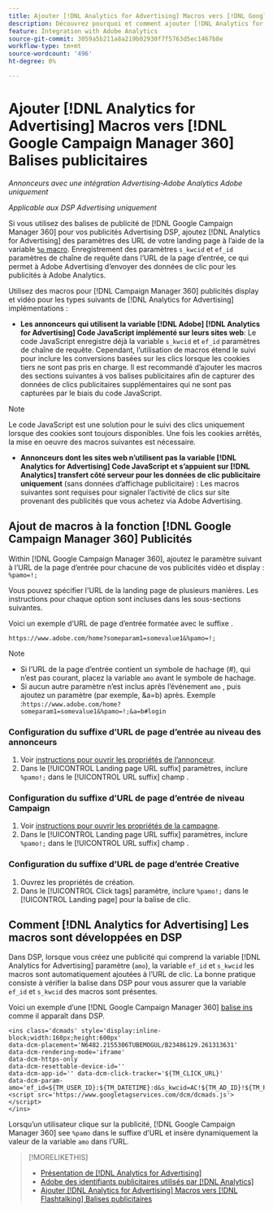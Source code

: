 ```yaml
---
title: Ajouter [!DNL Analytics for Advertising] Macros vers [!DNL Google Campaign Manager 360] Balises publicitaires
description: Découvrez pourquoi et comment ajouter [!DNL Analytics for Advertising] des macros à [!DNL Google Campaign Manager 360] balises publicitaires
feature: Integration with Adobe Analytics
source-git-commit: 3059a5b211a8a219b02930f7f5763d5ec1467b8e
workflow-type: tm+mt
source-wordcount: '496'
ht-degree: 0%

---
```


# Ajouter [!DNL Analytics for Advertising] Macros vers [!DNL Google Campaign Manager 360] Balises publicitaires

*Annonceurs avec une intégration Advertising-Adobe Analytics Adobe uniquement*

*Applicable aux DSP Advertising uniquement*

Si vous utilisez des balises de publicité de [!DNL Google Campaign Manager 360] pour vos publicités Advertising DSP, ajoutez [!DNL Analytics for Advertising] des paramètres des URL de votre landing page à l’aide de la variable [`%p` macro](https://support.google.com/campaignmanager/table/6096962). Enregistrement des paramètres `s_kwcid` et `ef_id` paramètres de chaîne de requête dans l’URL de la page d’entrée, ce qui permet à Adobe Advertising d’envoyer des données de clic pour les publicités à Adobe Analytics.

Utilisez des macros pour [!DNL Campaign Manager 360] publicités display et vidéo pour les types suivants de [!DNL Analytics for Advertising] implémentations :

* **Les annonceurs qui utilisent la variable [!DNL Adobe] [!DNL Analytics for Advertising] Code JavaScript implémenté sur leurs sites web**: Le code JavaScript enregistre déjà la variable `s_kwcid` et `ef_id` paramètres de chaîne de requête. Cependant, l’utilisation de macros étend le suivi pour inclure les conversions basées sur les clics lorsque les cookies tiers ne sont pas pris en charge. Il est recommandé d’ajouter les macros des sections suivantes à vos balises publicitaires afin de capturer des données de clics publicitaires supplémentaires qui ne sont pas capturées par le biais du code JavaScript.

>[!NOTE]
>
>Le code JavaScript est une solution pour le suivi des clics uniquement lorsque des cookies sont toujours disponibles. Une fois les cookies arrêtés, la mise en oeuvre des macros suivantes est nécessaire.

* **Annonceurs dont les sites web n’utilisent pas la variable [!DNL Analytics for Advertising] Code JavaScript et s’appuient sur [!DNL Analytics] transfert côté serveur pour les données de clic publicitaire uniquement** (sans données d’affichage publicitaire) : Les macros suivantes sont requises pour signaler l’activité de clics sur site provenant des publicités que vous achetez via Adobe Advertising.

## Ajout de macros à la fonction [!DNL Google Campaign Manager 360] Publicités

Within [!DNL Google Campaign Manager 360], ajoutez le paramètre suivant à l’URL de la page d’entrée pour chacune de vos publicités vidéo et display : `%pamo=!;`

Vous pouvez spécifier l&#39;URL de la landing page de plusieurs manières. Les instructions pour chaque option sont incluses dans les sous-sections suivantes.

Voici un exemple d’URL de page d’entrée formatée avec le suffixe .

```
https://www.adobe.com/home?someparam1=somevalue1&%pamo=!;
```

>[!NOTE]
>
>
>* Si l’URL de la page d’entrée contient un symbole de hachage (#), qui n’est pas courant, placez la variable `amo` avant le symbole de hachage.
>* Si aucun autre paramètre n’est inclus après l’événement `amo` , puis ajoutez un paramètre (par exemple, &amp;a=b) après. Exemple :`https://www.adobe.com/home?someparam1=somevalue1&%pamo=!;&a=b#login`


### Configuration du suffixe d’URL de page d’entrée au niveau des annonceurs

1. Voir [instructions pour ouvrir les propriétés de l’annonceur](https://support.google.com/campaignmanager/answer/2829344).
1. Dans le [!UICONTROL Landing page URL suffix] paramètres, inclure `%pamo!;` dans le [!UICONTROL URL suffix] champ .

### Configuration du suffixe d’URL de page d’entrée de niveau Campaign

1. Voir [instructions pour ouvrir les propriétés de la campagne](https://support.google.com/campaignmanager/answer/2838056#set).
1. Dans le [!UICONTROL Landing page URL suffix] paramètres, inclure `%pamo!;` dans le [!UICONTROL URL suffix] champ .

### Configuration du suffixe d’URL de page d’entrée Creative

1. Ouvrez les propriétés de création.
1. Dans le [!UICONTROL Click tags] paramètre, inclure `%pamo!;` dans le [!UICONTROL Landing page] pour la balise de clic.

## Comment [!DNL Analytics for Advertising] Les macros sont développées en DSP

Dans DSP, lorsque vous créez une publicité qui comprend la variable [!DNL Analytics for Advertising] paramètre (`amo`), la variable `ef_id` et `s_kwcid` les macros sont automatiquement ajoutées à l’URL de clic. La bonne pratique consiste à vérifier la balise dans DSP pour vous assurer que la variable `ef_id` et `s_kwcid` des macros sont présentes.

Voici un exemple d’une [!DNL Google Campaign Manager 360] [balise ins](https://support.google.com/campaignmanager/answer/6080468) comme il apparaît dans DSP.

```
<ins class='dcmads' style='display:inline-block;width:160px;height:600px'
data-dcm-placement='N6482.2155306TUBEMOGUL/B23486129.261313631'
data-dcm-rendering-mode='iframe'
data-dcm-https-only
data-dcm-resettable-device-id=''
data-dcm-app-id='' data-dcm-click-tracker='${TM_CLICK_URL}'
data-dcm-param-amo='ef_id=${TM_USER_ID}:${TM_DATETIME}:d&s_kwcid=AC!${TM_AD_ID}!${TM_PLACEMENT_ID}'>
<script src='https://www.googletagservices.com/dcm/dcmads.js'></script>
</ins>
```

Lorsqu’un utilisateur clique sur la publicité, [!DNL Google Campaign Manager 360] see `%pamo` dans le suffixe d’URL et insère dynamiquement la valeur de la variable `amo` dans l’URL.

>[!MORELIKETHIS]
>
>* [Présentation de [!DNL Analytics for Advertising]](overview.md)
>* [Adobe des identifiants publicitaires utilisés par [!DNL Analytics]](/help/integrations/analytics/ids.md)
>* [Ajouter [!DNL Analytics for Advertising] Macros vers [!DNL Flashtalking] Balises publicitaires](macros-flashtalking.md)

